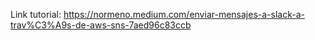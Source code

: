 Link tutorial: https://normeno.medium.com/enviar-mensajes-a-slack-a-trav%C3%A9s-de-aws-sns-7aed96c83ccb